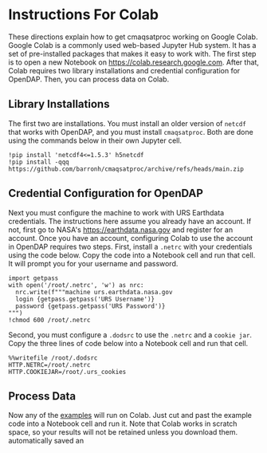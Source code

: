 Instructions For Colab
======================

These directions explain how to get cmaqsatproc working on Google Colab.
Google Colab is a commonly used web-based Jupyter Hub system. It has a
set of pre-installed packages that makes it easy to work with. The
first step is to open a new Notebook on https://colab.research.google.com.
After that, Colab requires two library installations and credential
configuration for OpenDAP. Then, you can process data on Colab.

Library Installations
---------------------
The first two are installations. You must install an older version of `netcdf`
that works with OpenDAP, and you must install `cmaqsatproc`. Both are done
using the commands below in their own Jupyter cell.


```
!pip install 'netcdf4<=1.5.3' h5netcdf
!pip install -qqq https://github.com/barronh/cmaqsatproc/archive/refs/heads/main.zip
```

Credential Configuration for OpenDAP
------------------------------------

Next you must configure the machine to work with URS Earthdata credentials. The
instructions here assume you already have an account. If not, first go to
NASA's https://earthdata.nasa.gov and register for an account. Once you have an
account, configuring Colab to use the account in OpenDAP requires two steps.
First, install a `.netrc` with your credentials using the code below. Copy the
code into a Notebook cell and run that cell. It will prompt you for your
username and password.

```
import getpass
with open('/root/.netrc', 'w') as nrc:
  nrc.write(f"""machine urs.earthdata.nasa.gov
  login {getpass.getpass('URS Username')}
  password {getpass.getpass('URS Password')}
""")
!chmod 600 /root/.netrc
```

Second, you must configure a `.dodsrc` to use the `.netrc` and a `cookie jar`.
Copy the three lines of code below into a Notebook cell and run that cell.

```
%%writefile /root/.dodsrc
HTTP.NETRC=/root/.netrc
HTTP.COOKIEJAR=/root/.urs_cookies
```

Process Data
------------

Now any of the [examples](README.md) will run on Colab. Just cut and past the
example code into a Notebook cell and run it. Note that Colab works in scratch
space, so your results will not be retained unless you download them.
automatically saved an